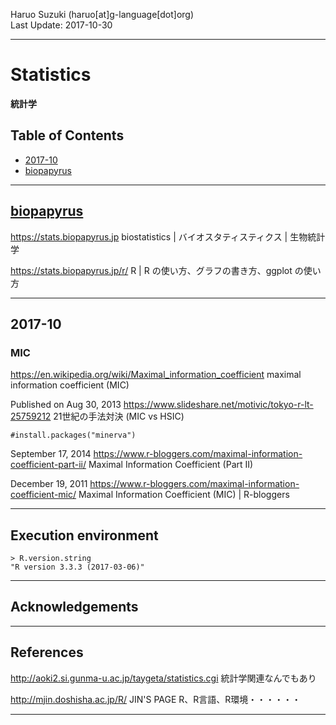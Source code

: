Haruo Suzuki (haruo[at]g-language[dot]org)  
Last Update: 2017-10-30

----------

# Statistics
**統計学**

## Table of Contents
- [2017-10](#2017-10)
- [biopapyrus](#biopapyrus)

----------
## [biopapyrus](https://biopapyrus.jp)

https://stats.biopapyrus.jp
biostatistics | バイオスタティスティクス | 生物統計学

https://stats.biopapyrus.jp/r/
R | R の使い方、グラフの書き方、ggplot の使い方

----------
## 2017-10

### MIC
https://en.wikipedia.org/wiki/Maximal_information_coefficient
maximal information coefficient (MIC) 


Published on Aug 30, 2013
https://www.slideshare.net/motivic/tokyo-r-lt-25759212
21世紀の手法対決 (MIC vs HSIC)

    #install.packages("minerva")

September 17, 2014
https://www.r-bloggers.com/maximal-information-coefficient-part-ii/
Maximal Information Coefficient (Part II) 

December 19, 2011
https://www.r-bloggers.com/maximal-information-coefficient-mic/
Maximal Information Coefficient (MIC) | R-bloggers

----------

## Execution environment

    > R.version.string
    "R version 3.3.3 (2017-03-06)"

----------

## Acknowledgements

----------

## References

http://aoki2.si.gunma-u.ac.jp/taygeta/statistics.cgi
統計学関連なんでもあり

http://mjin.doshisha.ac.jp/R/
JIN'S PAGE
R、R言語、R環境・・・・・・

----------

